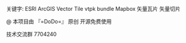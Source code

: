 关键字: ESRI ArcGIS Vector Tile vtpk bundle Mapbox 矢量瓦片 矢量切片

@ 本项目由 『=DoDo=』 原创 开源免费使用

技术交流群 7704240


